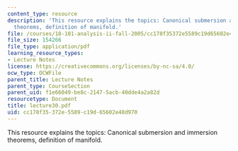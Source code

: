 ```yaml
---
content_type: resource
description: 'This resource explains the topics: Canonical submersion and immersion
  theorems, definition of manifold.'
file: /courses/18-101-analysis-ii-fall-2005/cc178f35372e5589c19d65602e48d970_lecture30.pdf
file_size: 154266
file_type: application/pdf
learning_resource_types:
- Lecture Notes
license: https://creativecommons.org/licenses/by-nc-sa/4.0/
ocw_type: OCWFile
parent_title: Lecture Notes
parent_type: CourseSection
parent_uid: f1e66049-be8c-2147-5acb-40dde4a2a82d
resourcetype: Document
title: lecture30.pdf
uid: cc178f35-372e-5589-c19d-65602e48d970
---
```

This resource explains the topics: Canonical submersion and immersion theorems, definition of manifold.
